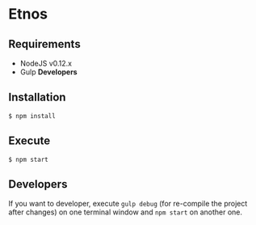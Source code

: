 # Etnos

## Requirements

* NodeJS v0.12.x
* Gulp **Developers**

## Installation

```
$ npm install
```

## Execute
```
$ npm start
```

## Developers

If you want to developer, execute `gulp debug` (for re-compile the project after changes) on one terminal window and `npm start` on another one.
